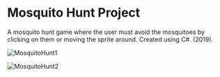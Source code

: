 # Mosquito Hunt Project
A mosquito hunt game where the user must avoid the mosquitoes by clicking on them or moving the sprite around. Created using C#. (2019).

![MosquitoHunt1](https://user-images.githubusercontent.com/61467608/103034206-616ac280-4532-11eb-85e7-d12d336f4a5f.gif)

![MosquitoHunt2](https://user-images.githubusercontent.com/61467608/103034571-2b7a0e00-4533-11eb-9037-30c549708d61.gif)
